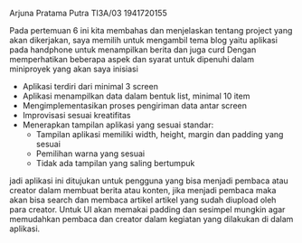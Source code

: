 Arjuna Pratama Putra
TI3A/03
1941720155

Pada pertemuan 6 ini kita membahas dan menjelaskan tentang project yang akan dikerjakan,
saya memilih untuk mengambil tema blog yaitu aplikasi pada handphone untuk menampilkan berita dan juga curd
Dengan memperhatikan beberapa aspek dan syarat untuk dipenuhi dalam miniproyek yang akan saya inisiasi

- Aplikasi terdiri dari minimal 3 screen
- Aplikasi menampilkan data dalam bentuk list, minimal 10 item
- Mengimplementasikan proses pengiriman data antar screen
- Improvisasi sesuai kreatifitas
- Menerapkan tampilan aplikasi yang sesuai standar:
    - Tampilan aplikasi memiliki width, height, margin dan padding yang sesuai
    - Pemilihan warna yang sesuai
    - Tidak ada tampilan yang saling bertumpuk

jadi aplikasi ini ditujukan untuk pengguna yang bisa menjadi pembaca atau creator dalam membuat berita atau konten,
jika menjadi pembaca maka akan bisa search dan membaca artikel artikel yang sudah diupload oleh para creator.
Untuk UI akan memakai padding dan sesimpel mungkin agar memudahkan pembaca dan creator dalam kegiatan yang dilakukan di dalam aplikasi.
